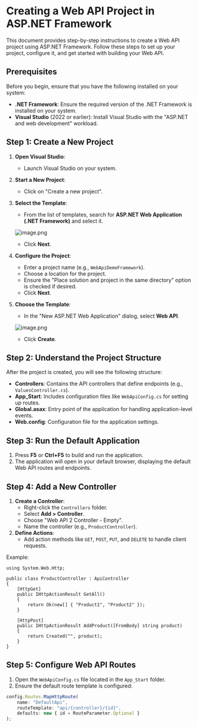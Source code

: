 # Creating a Web API Project in ASP.NET Framework

This document provides step-by-step instructions to create a Web API project using ASP.NET Framework. Follow these steps to set up your project, configure it, and get started with building your Web API.

## Prerequisites

Before you begin, ensure that you have the following installed on your system:

- **.NET Framework**: Ensure the required version of the .NET Framework is installed on your system.
- **Visual Studio** (2022 or earlier): Install Visual Studio with the "ASP.NET and web development" workload.

## Step 1: Create a New Project

1. **Open Visual Studio**:
    - Launch Visual Studio on your system.
2. **Start a New Project**:
    - Click on "Create a new project".
3. **Select the Template**:
    - From the list of templates, search for **ASP.NET Web Application (.NET Framework)** and select it.
    
    ![image.png](https://i.postimg.cc/J4dRH2LX/image.png)
    
    - Click **Next**.
4. **Configure the Project**:
    - Enter a project name (e.g., `WebApiDemoFramework`).
    - Choose a location for the project.
    - Ensure the "Place solution and project in the same directory" option is checked if desired.
    - Click **Next**.
5. **Choose the Template**:
    - In the "New ASP.NET Web Application" dialog, select **Web API**.
    
    ![image.png](https://i.postimg.cc/5tWdwckX/image-1.png)
    
    - Click **Create**.

## Step 2: Understand the Project Structure

After the project is created, you will see the following structure:

- **Controllers**: Contains the API controllers that define endpoints (e.g., `ValuesController.cs`).
- **App_Start**: Includes configuration files like `WebApiConfig.cs` for setting up routes.
- **Global.asax**: Entry point of the application for handling application-level events.
- **Web.config**: Configuration file for the application settings.

## Step 3: Run the Default Application

1. Press **F5** or **Ctrl+F5** to build and run the application.
2. The application will open in your default browser, displaying the default Web API routes and endpoints.

## Step 4: Add a New Controller

1. **Create a Controller**:
    - Right-click the `Controllers` folder.
    - Select **Add > Controller**.
    - Choose "Web API 2 Controller - Empty".
    - Name the controller (e.g., `ProductController`).
2. **Define Actions**:
    - Add action methods like `GET`, `POST`, `PUT`, and `DELETE` to handle client requests.

Example:

```
using System.Web.Http;

public class ProductController : ApiController
{
    [HttpGet]
    public IHttpActionResult GetAll()
    {
        return Ok(new[] { "Product1", "Product2" });
    }

    [HttpPost]
    public IHttpActionResult AddProduct([FromBody] string product)
    {
        return Created("", product);
    }
}
```

## Step 5: Configure Web API Routes

1. Open the `WebApiConfig.cs` file located in the `App_Start` folder.
2. Ensure the default route template is configured:

```jsx
config.Routes.MapHttpRoute(
    name: "DefaultApi",
    routeTemplate: "api/{controller}/{id}",
    defaults: new { id = RouteParameter.Optional }
);
```